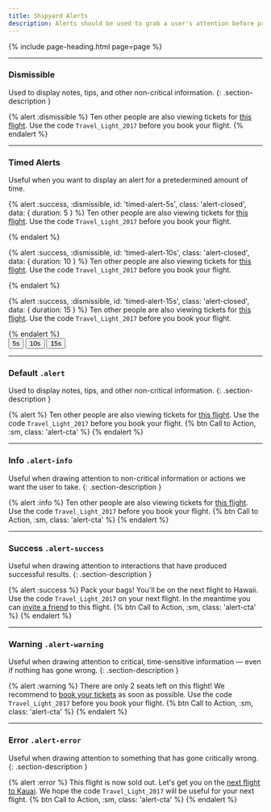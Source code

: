 ```yaml
---
title: Shipyard Alerts
description: Alerts should be used to grab a user's attention before proceeding to the next action. They are commonly found at the very top of the page directly above the content.
---
```


{% include page-heading.html page=page %}

---

### Dismissible
Used to display notes, tips, and other non-critical information.
{: .section-description }

{% alert :dismissible %}
  Ten other people are also viewing tickets for <a href="#">this flight</a>.
  Use the code <code class="code-inline">Travel_Light_2017</code> before you book your flight.
{% endalert %}

---

### Timed Alerts
<p class="text-light margin-bottom-sm">Useful when you want to display an alert for a pretedermined amount of time.</p>

{% alert :success, :dismissible, id: 'timed-alert-5s', class: 'alert-closed', data: { duration: 5 } %}
  Ten other people are also viewing tickets for <a href="#">this flight</a>.
  Use the code <code class="code-inline">Travel_Light_2017</code> before you book your flight.
  <div class="alert-timer alert-timer-on"></div>
{% endalert %}

{% alert :success, :dismissible, id: 'timed-alert-10s', class: 'alert-closed', data: { duration: 10 } %}
  Ten other people are also viewing tickets for <a href="#">this flight</a>.
  Use the code <code class="code-inline">Travel_Light_2017</code> before you book your flight.
  <div class="alert-timer alert-timer-on"></div>
{% endalert %}

{% alert :success, :dismissible, id: 'timed-alert-15s', class: 'alert-closed', data: { duration: 15 } %}
  Ten other people are also viewing tickets for <a href="#">this flight</a>.
  Use the code <code class="code-inline">Travel_Light_2017</code> before you book your flight.
  <div class="alert-timer alert-timer-on"></div>
{% endalert %}

<div class="box-secondary box-padding align-center">
  <button class="btn btn-cta margin-right-xs" alert-trigger="#timed-alert-5s">5s</button>
  <button class="btn btn-cta margin-right-xs" alert-trigger="#timed-alert-10s">10s</button>
  <button class="btn btn-cta" alert-trigger="#timed-alert-15s">15s</button>
</div>

---

### Default `.alert`
Used to display notes, tips, and other non-critical information.
{: .section-description }

{% alert %}
  Ten other people are also viewing tickets for <a href="#">this flight</a>.
  Use the code <code class="code-inline">Travel_Light_2017</code> before you book your flight.
  {% btn Call to Action, :sm, class: 'alert-cta' %}
{% endalert %}

---

### Info `.alert-info`
Useful when drawing attention to non-critical information or actions we want the user to take.
{: .section-description }

{% alert :info %}
  Ten other people are also viewing tickets for <a href="#">this flight</a>.
  Use the code <code class="code-inline">Travel_Light_2017</code> before you book your flight.
  {% btn Call to Action, :sm, class: 'alert-cta' %}
{% endalert %}

---

### Success `.alert-success`
Useful when drawing attention to interactions that have produced successful results.
{: .section-description }

{% alert :success %}
  Pack your bags! You'll be on the next flight to Hawaii.
  Use the code <code class="code-inline">Travel_Light_2017</code> on your next flight. In the meantime you can <a href="#">invite a friend</a> to this flight.
  {% btn Call to Action, :sm, class: 'alert-cta' %}
{% endalert %}

---

### Warning `.alert-warning`
Useful when drawing attention to critical, time-sensitive information &mdash; even if nothing has gone wrong.
{: .section-description }

{% alert :warning %}
  There are only 2 seats left on this flight! We recommend to <a href="#">book your tickets</a> as soon as possible.
  Use the code <code class="code-inline">Travel_Light_2017</code> before you book your flight.
  {% btn Call to Action, :sm, class: 'alert-cta' %}
{% endalert %}

---

### Error `.alert-error`
Useful when drawing attention to something that has gone critically wrong.
{: .section-description }

{% alert :error %}
  This flight is now sold out. Let's get you on the <a href="#">next flight to Kauai</a>.
  We hope the code <code class="code-inline">Travel_Light_2017</code> will be useful for your next flight.
  {% btn Call to Action, :sm, class: 'alert-cta' %}
{% endalert %}
